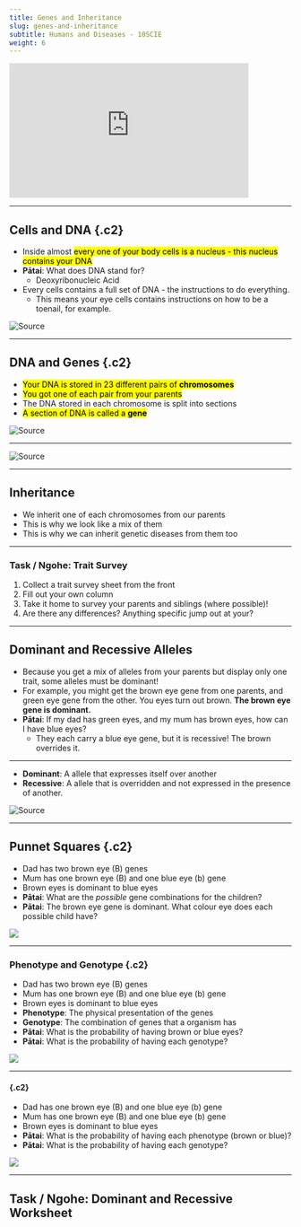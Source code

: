 ```yaml
---
title: Genes and Inheritance
slug: genes-and-inheritance
subtitle: Humans and Diseases - 10SCIE
weight: 6
---
```


<!-- Amoeba Sisters: Inheritance -->
<iframe width="427" height="240" src="https://www.youtube.com/embed/8m6hHRlKwxY" title="YouTube video player" frameborder="0" allow="accelerometer; autoplay; clipboard-write; encrypted-media; gyroscope; picture-in-picture" allowfullscreen></iframe>

---

## Cells and DNA {.c2}

- Inside almost <mark>every one of your body cells is a nucleus - this nucleus contains your DNA</mark>
- __Pātai__: What does DNA stand for?
    + Deoxyribonucleic Acid
- Every cells contains a full set of DNA - the instructions to do everything.
    + This means your eye cells contains instructions on how to be a toenail, for example.

<!-- Cell - DNA - Gene Diagram -->
![[Source](http://www.salud.carlosslim.org/english2/cells-pass-memory-of-dna-damage-to-next-generation/)](http://www.salud.carlosslim.org/english2/wp-content/uploads/2017/03/DNA-pasa-a-celulas.jpg)

---

## DNA and Genes {.c2}

- <mark>Your DNA is stored in 23 different pairs of __chromosomes__</mark>
- <mark>You got one of each pair from your parents</mark>
- The DNA stored in each chromosome is split into sections
- <mark>A section of DNA is called a __gene__</mark>

<!-- Human Chromosomes -->
![[Source](http://book.bionumbers.org/how-many-chromosomes-are-found-in-different-organisms/)](http://book.bionumbers.org/wp-content/uploads/2014/07/505-f1-SpectralKaryotyping-1-300x297.png)

---


<!-- Cells - DNA - Genes diagram -->
![[Source](https://www.nfed.org/learn/diagnosis/genetic-testing/)](https://www.nfed.org/wp-content/uploads/2021/06/chromosome.png)

---

## Inheritance

- We inherit one of each chromosomes from our parents
- This is why we look like a mix of them
- This is why we can inherit genetic diseases from them too

---

### Task / Ngohe: Trait Survey

1. Collect a trait survey sheet from the front
2. Fill out your own column
3. Take it home to survey your parents and siblings (where possible)!
4. Are there any differences? Anything specific jump out at your?

---

## Dominant and Recessive Alleles

- Because you get a mix of alleles from your parents but display only one trait, some alleles must be dominant!
- For example, you might get the brown eye gene from one parents, and green eye gene from the other. You eyes turn out brown. __The brown eye gene is dominant.__
- __Pātai__: If my dad has green eyes, and my mum has brown eyes, how can I have blue eyes?
    + They each carry a blue eye gene, but it is recessive! The brown overrides it.
 
---

- __Dominant__: A allele that expresses itself over another
- __Recessive__: A allele that is overridden and not expressed in the presence of another.

![[Source](https://www.newhealthadvisor.org/Dominant-and-Recessive-Traits.html)](http://www.newhealthadvisor.org/images/1HT00502/genes1.jpg)

---

## Punnet Squares {.c2}

- Dad has two brown eye (B) genes
- Mum has one brown eye (B) and one blue eye (b) gene
- Brown eyes is dominant to blue eyes
- __Pātai__: What are the _possible_ gene combinations for the children?
- __Pātai__: The brown eye gene is dominant. What colour eye does each possible child have?

![](../assets/blank-punnett-square.jpg)

---

### Phenotype and Genotype {.c2}

- Dad has two brown eye (B) genes
- Mum has one brown eye (B) and one blue eye (b) gene
- Brown eyes is dominant to blue eyes
- __Phenotype__: The physical presentation of the genes
- __Genotype__: The combination of genes that a organism has
- __Pātai__: What is the probability of having brown or blue eyes?
- __Pātai__: What is the probability of having each genotype?

![](../assets/blank-punnett-square.jpg)

---

#### {.c2}

- Dad has one brown eye (B) and one blue eye (b) gene
- Mum has one brown eye (B) and one blue eye (b) gene
- Brown eyes is dominant to blue eyes
- __Pātai__: What is the probability of having each phenotype (brown or blue)?
- __Pātai__: What is the probability of having each genotype?

![](../assets/blank-punnett-square.jpg)

---

## Task / Ngohe: Dominant and Recessive Worksheet

